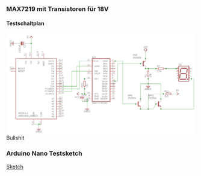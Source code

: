 ### MAX7219 mit Transistoren für 18V
#### Testschaltplan
![Schaltplan](./max7219_high_voltage.png)
Bullshit

 
 ### Arduino Nano Testsketch
 [Sketch](./arduino_max7219_test/arduino_max7219_test.ino)
